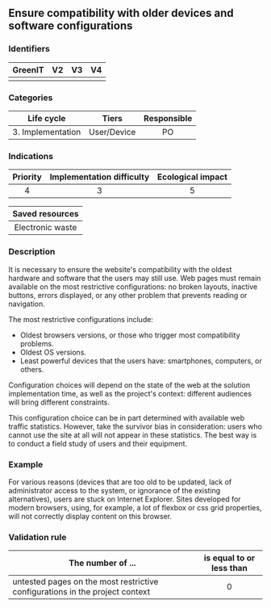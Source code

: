 ## Ensure compatibility with older devices and software configurations

### Identifiers

| GreenIT | V2  | V3  | V4  |
| :-----: | :-: | :-: | :-: |
|         |     |     |     |

### Categories

|    Life cycle     |    Tiers    | Responsible |
| :---------------: | :---------: | :---------: |
| 3. Implementation | User/Device |     PO      |

### Indications

| Priority | Implementation difficulty | Ecological impact |
| :------: | :-----------------------: | :---------------: |
|    4     |             3             |         5         |

| Saved resources  |
| :--------------: |
| Electronic waste |

### Description

It is necessary to ensure the website's compatibility with the oldest hardware and software that the users may still use. Web pages must remain available on the most restrictive configurations: no broken layouts, inactive buttons, errors displayed, or any other problem that prevents reading or navigation.

The most restrictive configurations include:

- Oldest browsers versions, or those who trigger most compatibility problems.
- Oldest OS versions.
- Least powerful devices that the users have: smartphones, computers, or others.

Configuration choices will depend on the state of the web at the solution implementation time, as well as the project's context: different audiences will bring different constraints.

This configuration choice can be in part determined with available web traffic statistics. However, take the survivor bias in consideration: users who cannot use the site at all will not appear in these statistics. The best way is to conduct a field study of users and their equipment.

### Example

For various reasons (devices that are too old to be updated, lack of administrator access to the system, or ignorance of the existing alternatives), users are stuck on Internet Explorer. Sites developed for modern browsers, using, for example, a lot of flexbox or css grid properties, will not correctly display content on this browser.

### Validation rule

| The number of ...                                                            | is equal to or less than |
| ---------------------------------------------------------------------------- | :----------------------: |
| untested pages on the most restrictive configurations in the project context |            0             |
